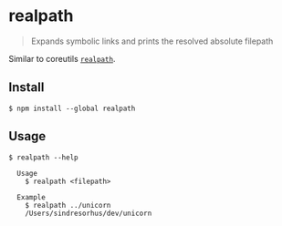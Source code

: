 # realpath

> Expands symbolic links and prints the resolved absolute filepath

Similar to coreutils [`realpath`](http://www.gnu.org/software/coreutils/manual/html_node/realpath-invocation.html).

## Install

```
$ npm install --global realpath
```

## Usage

```
$ realpath --help

  Usage
    $ realpath <filepath>

  Example
    $ realpath ../unicorn
    /Users/sindresorhus/dev/unicorn
```
